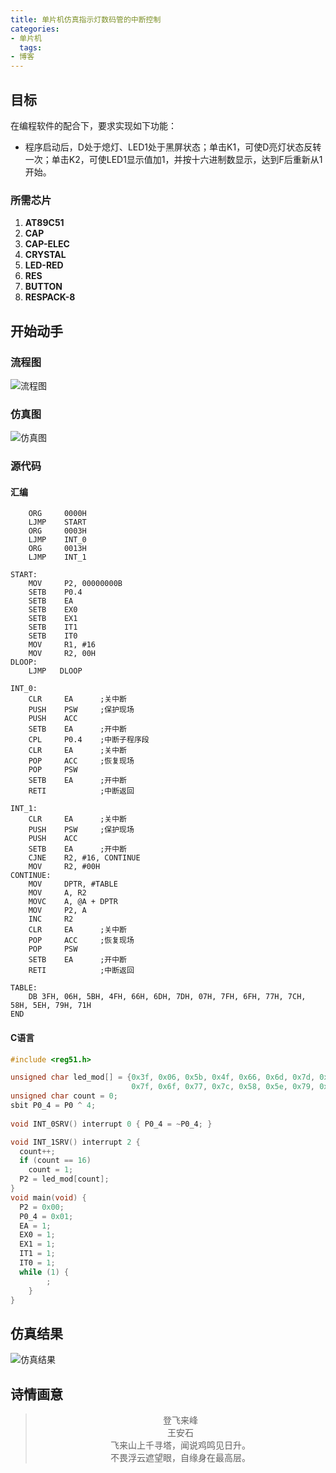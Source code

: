 ```yaml
---
title: 单片机仿真指示灯数码管的中断控制
categories: 
- 单片机
  tags: 
- 博客
---
```


## 目标

在编程软件的配合下，要求实现如下功能：

+ 程序启动后，D处于熄灯、LED1处于黑屏状态；单击K1，可使D亮灯状态反转一次；单击K2，可使LED1显示值加1，并按十六进制数显示，达到F后重新从1开始。

### 所需芯片

1. **AT89C51**
2. **CAP**
3. **CAP-ELEC** 
4. **CRYSTAL**
5. **LED-RED** 
6. **RES**
7. **BUTTON**
8.  **RESPACK-8**

## 开始动手

### 流程图

![流程图](https://imgkr.cn-bj.ufileos.com/7fcb3e84-a887-41c0-8e5a-42c81a6253c8.png)

### 仿真图

![仿真图](https://imgkr.cn-bj.ufileos.com/7dc3fbe3-4497-470a-a6fd-19c08cefbcec.png)

### 源代码

#### 汇编

````assembly
    ORG     0000H
    LJMP    START
    ORG     0003H
    LJMP    INT_0
    ORG     0013H
    LJMP    INT_1

START:
    MOV     P2, 00000000B
    SETB	P0.4
    SETB    EA
    SETB    EX0
    SETB    EX1
    SETB    IT1
    SETB    IT0
	MOV     R1, #16
    MOV     R2, 00H
DLOOP:
    LJMP   DLOOP

INT_0:
    CLR     EA		;关中断
	PUSH	PSW		;保护现场
	PUSH	ACC
	SETB	EA		;开中断
    CPL     P0.4	;中断子程序段
    CLR     EA		;关中断
	POP		ACC		;恢复现场
	POP		PSW
    SETB    EA		;开中断
    RETI			;中断返回

INT_1:
    CLR     EA		;关中断
	PUSH	PSW		;保护现场
	PUSH	ACC
	SETB	EA		;开中断
    CJNE    R2, #16, CONTINUE
    MOV     R2, #00H
CONTINUE:
    MOV     DPTR, #TABLE
    MOV     A, R2
    MOVC    A, @A + DPTR
    MOV     P2, A
    INC     R2
    CLR     EA		;关中断
	POP		ACC		;恢复现场
	POP		PSW
    SETB    EA		;开中断
    RETI			;中断返回

TABLE: 
    DB 3FH, 06H, 5BH, 4FH, 66H, 6DH, 7DH, 07H, 7FH, 6FH, 77H, 7CH, 58H, 5EH, 79H, 71H
END
````

#### C语言

````c
#include <reg51.h>

unsigned char led_mod[] = {0x3f, 0x06, 0x5b, 0x4f, 0x66, 0x6d, 0x7d, 0x07,
                           0x7f, 0x6f, 0x77, 0x7c, 0x58, 0x5e, 0x79, 0x71};
unsigned char count = 0;
sbit P0_4 = P0 ^ 4;
													 
void INT_0SRV() interrupt 0 { P0_4 = ~P0_4; }

void INT_1SRV() interrupt 2 {
  count++;
  if (count == 16)
    count = 1;
  P2 = led_mod[count];
}
void main(void) {
  P2 = 0x00;
  P0_4 = 0x01;
  EA = 1;
  EX0 = 1;
  EX1 = 1;
  IT1 = 1;
  IT0 = 1;
  while (1) {
		;
	}
}
````

## 仿真结果

![仿真结果](https://imgkr.cn-bj.ufileos.com/c6efcfac-a008-4240-854f-f804d5b9d6a2.gif)

## 诗情画意

> <center>登飞来峰</center>
> <center>王安石</center>
> <center>飞来山上千寻塔，闻说鸡鸣见日升。</center>
> <center>不畏浮云遮望眼，自缘身在最高层。</center>



